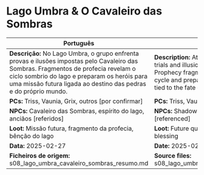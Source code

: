 # Lago Umbra & O Cavaleiro das Sombras

| Português | English |
|-----------|---------|
| **Descrição:** No Lago Umbra, o grupo enfrenta provas e ilusões impostas pelo Cavaleiro das Sombras. Fragmentos de profecia revelam o ciclo sombrio do lago e preparam os heróis para uma missão futura ligada ao destino das pedras e do próprio mundo.<br> | **Description:** At Lago Umbra, the group faces trials and illusions set by the Shadow Knight. Prophecy fragments reveal the lakes shadow cycle and prepare the heroes for a future quest tied to the fate of the stones and the world itself.<br> |
| **PCs:** Triss, Vaunia, Grix, outros [por confirmar] | **PCs:** Triss, Vaunia, Grix, others [to confirm] |
| **NPCs:** Cavaleiro das Sombras, espírito do lago, anciãos [referidos] | **NPCs:** Shadow Knight, lake spirit, elders [referenced] |
| **Loot:** Missão futura, fragmento da profecia, bênção do lago | **Loot:** Future quest, prophecy fragment, lakes blessing |
| **Data:** 2025-02-27 | **Date:** 2025-02-27 |
| **Ficheiros de origem:** s08_lago_umbra_cavaleiro_sombras_resumo.md | **Source files:** s08_lago_umbra_cavaleiro_sombras_resumo.md |




















